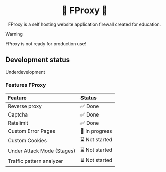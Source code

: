 <h1 align="center">🚧 FProxy 🚧</h1>

<p align="center">
FProxy is a self hosting website application firewall created for education.
</p>

> [!WARNING]
> FProxy is not ready for production use!

## Development status

Underdevelopment

### Features FProxy

|**Feature**|**Status**| 
|:---|:---|
| Reverse proxy | :white_check_mark: Done |
| Captcha | :white_check_mark: Done |
| Ratelimit | :white_check_mark: Done |
| Custom Error Pages | :construction: In progress |
| Custom Cookies | :hourglass: Not started |
| Under Attack Mode (Stages) | :hourglass: Not started |
| Traffic pattern analyzer | :hourglass: Not started |